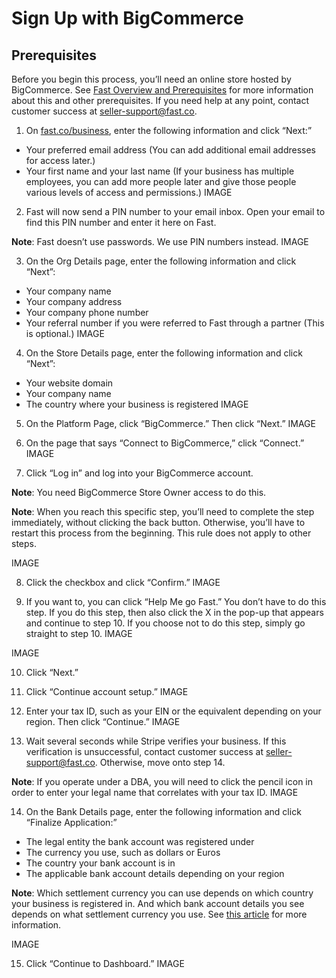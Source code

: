 # Sign Up with BigCommerce
## Prerequisites
Before you begin this process, you’ll need an online store hosted by BigCommerce. See [Fast Overview and Prerequisites](https://docs.google.com/document/d/1E4BGaI4w9Iy8Otb18QfFiTrHvjvdn08_4K5RU7vjKgQ/edit#heading=h.623o5uhwmywu) for more information about this and other prerequisites. If you need help at any point, contact customer success at seller-support@fast.co.
1. On [fast.co/business](https://www.fast.co/business), enter the following information and click “Next:”
- Your preferred email address (You can add additional email addresses for access later.)
- Your first name and your last name (If your business has multiple employees, you can add more people later and give those people various levels of access and permissions.)
IMAGE

2. Fast will now send a PIN number to your email inbox. Open your email to find this PIN number and enter it here on Fast.


**Note**: Fast doesn’t use passwords. We use PIN numbers instead.
IMAGE

3. On the Org Details page, enter the following information and  click “Next”:
- Your company name
- Your company address
- Your company phone number
- Your referral number if you were referred to Fast through a partner (This is optional.)
IMAGE

4. On the Store Details page, enter the following information and  click “Next”:
- Your website domain
- Your company name
- The country where your business is registered
IMAGE

5. On the Platform Page, click “BigCommerce.” Then click “Next.”
IMAGE

6. On the page that says “Connect to BigCommerce,” click “Connect.”
IMAGE

7. Click “Log in” and log into your BigCommerce account.

**Note**: You need BigCommerce Store Owner access to do this.

**Note**: When you reach this specific step, you’ll need to complete the step immediately, without clicking the back button. Otherwise, you’ll have to restart this process from the beginning. This rule does not apply to other steps.

IMAGE

8. Click the checkbox and click “Confirm.”
IMAGE

9. If you want to, you can click “Help Me go Fast.” You don’t have to do this step. If you do this step, then also click the X in the pop-up that appears and continue to step 10. If you choose not to do this step, simply go straight to step 10.
IMAGE

IMAGE

10. Click “Next.”
11. Click “Continue account setup.”
IMAGE

12. Enter your tax ID, such as your EIN or the equivalent depending on your region. Then click “Continue.”
IMAGE

13. Wait several seconds while Stripe verifies your business. If this verification is unsuccessful, contact customer success at seller-support@fast.co. Otherwise, move onto step 14.

**Note**: If you operate under a DBA, you will need to click the pencil icon in order to enter your legal name that correlates with your tax ID.
IMAGE

14. On the Bank Details page, enter the following information and click “Finalize Application:”
- The legal entity the bank account was registered under
- The currency you use, such as dollars or Euros
- The country your bank account is in
- The applicable bank account details depending on your region

**Note**: Which settlement currency you can use depends on which country your business is registered in. And which bank account details you see depends on what settlement currency you use. See [this article](https://stripe.com/docs/connect/bank-debit-card-payouts#supported-settlement) for more information.

IMAGE

15. Click “Continue to Dashboard.”
IMAGE
